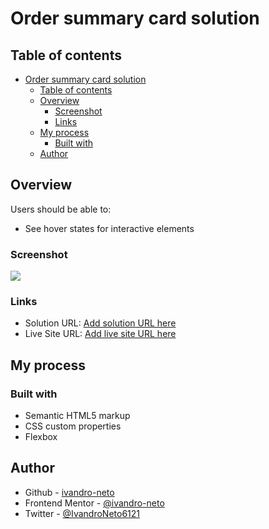 # Order summary card solution


## Table of contents

- [Order summary card solution](#order-summary-card-solution)
  - [Table of contents](#table-of-contents)
  - [Overview](#overview)
    - [Screenshot](#screenshot)
    - [Links](#links)
  - [My process](#my-process)
    - [Built with](#built-with)
  - [Author](#author)

## Overview

Users should be able to:

- See hover states for interactive elements

### Screenshot

![](./screenshot.jpg)

### Links

- Solution URL: [Add solution URL here](https://your-solution-url.com)
- Live Site URL: [Add live site URL here](https://your-live-site-url.com)

## My process

### Built with

- Semantic HTML5 markup
- CSS custom properties
- Flexbox

## Author

- Github - [ivandro-neto](https://github.com/ivandro-neto)
- Frontend Mentor - [@ivandro-neto](https://www.frontendmentor.io/profile/ivandro-neto)
- Twitter - [@IvandroNeto6121](https://twitter.com/IvandroNeto6121) 